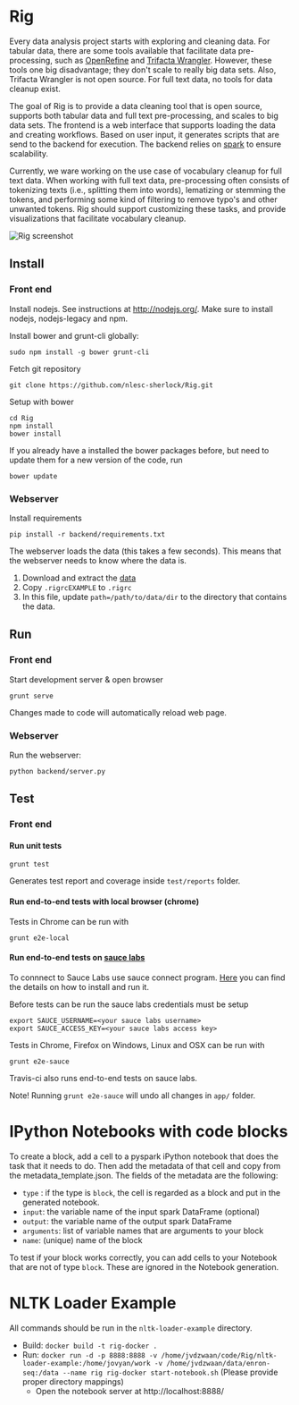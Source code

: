 # Rig

Every data analysis project starts with exploring and cleaning data. For
tabular data, there are some tools available that facilitate data pre-processing, such
as [OpenRefine](http://openrefine.org/) and [Trifacta Wrangler](https://www.trifacta.com/products/wrangler/).
However, these tools one big disadvantage; they don't scale to really big data
sets. Also, Trifacta Wrangler is not open source.
For full text data, no tools for data cleanup exist.

The goal of Rig is to provide a data cleaning tool that is open source, supports both tabular data and full text pre-processing, and
scales to big data sets. The frontend is a web interface that supports loading
the data and creating workflows. Based on user input, it generates scripts that
are send to the backend for execution.
The backend relies on [spark](http://spark.apache.org/) to ensure scalability.

Currently, we ware working on the use case of vocabulary cleanup for full text data. When working with full text data,
pre-processing often consists of tokenizing texts (i.e., splitting them into words),
lematizing or stemming the tokens, and performing some kind of filtering to remove
typo's and other unwanted tokens. Rig should support
customizing these tasks, and provide visualizations that facilitate vocabulary
cleanup.

![Rig screenshot](/app/images/rig-screenshot.png?raw=true)

## Install

### Front end

Install nodejs. See instructions at http://nodejs.org/. Make sure to install nodejs, nodejs-legacy and npm.

Install bower and grunt-cli globally:
```
sudo npm install -g bower grunt-cli
```

Fetch git repository
```
git clone https://github.com/nlesc-sherlock/Rig.git
```

Setup with bower
```
cd Rig
npm install
bower install
```
If you already have a installed the bower packages before, but need to update them for a new version of the code, run
```
bower update
```

### Webserver

Install requirements
```
pip install -r backend/requirements.txt
```

The webserver loads the data (this takes a few seconds). This means that the webserver needs to know where the data is.

1. Download and extract the [data](https://nlesc.sharepoint.com/sites/sherlock/_layouts/15/Group.aspx?GroupId=6aad52c4-7dfc-4076-9772-4f9c9180bde2&AppId=Files&id=%2Fsites%2Fsherlock%2FShared%20Documents%2Fdatasets%2Fenron-rig)
2. Copy `.rigrcEXAMPLE` to `.rigrc`
3. In this file, update `path=/path/to/data/dir` to the directory that  contains the data.

## Run

### Front end

Start development server & open browser
```
grunt serve
```
Changes made to code will automatically reload web page.

### Webserver

Run the webserver:
```
python backend/server.py
```

## Test

### Front end

#### Run unit tests

```
grunt test
```
Generates test report and coverage inside `test/reports` folder.

#### Run end-to-end tests with local browser (chrome)

Tests in Chrome can be run with
```
grunt e2e-local
```

#### Run end-to-end tests on [sauce labs](https://saucelabs.com/)

To connnect to Sauce Labs use sauce connect program. [Here](https://docs.saucelabs.com/reference/sauce-connect/) you can find the details on how to install and run it.

Before tests can be run the sauce labs credentials must be setup

```
export SAUCE_USERNAME=<your sauce labs username>
export SAUCE_ACCESS_KEY=<your sauce labs access key>
```

Tests in Chrome, Firefox on Windows, Linux and OSX can be run with
```
grunt e2e-sauce
```

Travis-ci also runs end-to-end tests on sauce labs.

Note! Running `grunt e2e-sauce` will undo all changes in `app/` folder.
# IPython Notebooks with code blocks
To create a block, add a cell to a pyspark iPython notebook that does the task that it needs to do. Then add the metadata of that cell and copy from the metadata_template.json.
The fields of the metadata are the following:
- `type` : if the type is `block`, the cell is regarded as a block and put in the generated notebook.
- `input`: the variable name of the input spark DataFrame (optional)
- `output`: the variable name of the output spark DataFrame
- `arguments`: list of variable names that are arguments to your block
- `name`: (unique) name of the block


To test if your block works correctly, you can add cells to your Notebook that are not of type `block`. These are ignored in the Notebook generation.
# NLTK Loader Example

All commands should be run in the `nltk-loader-example` directory.

* Build: `docker build -t rig-docker .`
* Run: `docker run -d -p 8888:8888 -v /home/jvdzwaan/code/Rig/nltk-loader-example:/home/jovyan/work -v /home/jvdzwaan/data/enron-seq:/data --name rig rig-docker start-notebook.sh` (Please provide proper directory mappings)
  * Open the notebook server at http://localhost:8888/
